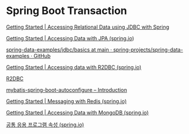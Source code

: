 # Spring Boot Transaction



[Getting Started | Accessing Relational Data using JDBC with Spring](https://spring.io/guides/gs/relational-data-access)

[Getting Started | Accessing Data with JPA (spring.io](https://spring.io/guides/gs/accessing-data-jpa))

[spring-data-examples/jdbc/basics at main · spring-projects/spring-data-examples · GitHub](https://github.com/spring-projects/spring-data-examples/tree/main/jdbc/basics)

[Getting Started | Accessing data with R2DBC (spring.io)](https://spring.io/guides/gs/accessing-data-r2dbc)

[R2DBC](https://r2dbc.io/)

[mybatis-spring-boot-autoconfigure – Introduction](https://mybatis.org/spring-boot-starter/mybatis-spring-boot-autoconfigure/)

[Getting Started | Messaging with Redis (spring.io)](https://spring.io/guides/gs/messaging-redis)

[Getting Started | Accessing Data with MongoDB (spring.io)](https://spring.io/guides/gs/accessing-data-mongodb)

[공통 응용 프로그램 속성 ](https://docs.spring.io/spring-boot/docs/current/reference/html/application-properties.html)[(spring.io)](https://docs.spring.io/spring-boot/docs/current/reference/html/application-properties.html)
